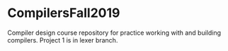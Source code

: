 # CompilersFall2019
Compiler design course repository for practice working with and building compilers.
Project 1 is in lexer branch.
